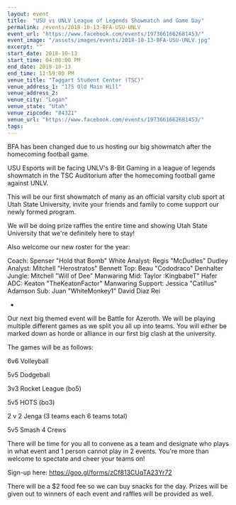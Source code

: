 ```yaml
---
layout: event
title:  "USU vs UNLV League of Legends Showmatch and Game Day"
permalink: /events/2018-10-13-BFA-USU-UNLV
event_url: "https://www.facebook.com/events/1973661662681453/"
event_image: "/assets/images/events/2018-10-13-BFA-USU-UNLV.jpg"
excerpt: ""
start_date: 2018-10-13
start_time: 04:00:00 PM
end_date: 2018-10-13
end_time: 11:59:00 PM
venue_title: "Taggart Student Center (TSC)"
venue_address_1: "175 Old Main Hill"
venue_address_2:
venue_city: "Logan"
venue_state: "Utah"
venue_zipcode: "84321"
venue_url: "https://www.facebook.com/events/1973661662681453/"
tags: 
---
```


BFA has been changed due to us hosting our big showmatch after the homecoming football game. 

USU Esports will be facing UNLV's 8-Bit Gaming in a league of legends showmatch in the TSC Auditorium after the homecoming football game against UNLV.

This will be our first showmatch of many as an official varsity club sport at Utah State University, invite your friends and family to come support our newly formed program.

We will be doing prize raffles the entire time and showing Utah State University that we're definitely here to stay!

Also welcome our new roster for the year:

Coach: Spenser "Hold that Bomb" White
Analyst: Regis "McDudles" Dudley
Analyst: Mitchell "Herostratos" Bennett
Top: Beau "Cododraco" Denhalter
Jungle: Mitchell "Will of Dee" Manwaring
Mid: Taylor :KingbabeT" Hafer
ADC: Keaton "TheKeatonFactor" Manwaring
Support: Jessica "Catillus" Adamson
Sub: Juan "WhiteMonkey1" David Diaz Rei

-

Our next big themed event will be Battle for Azeroth. We will be playing multiple different games as we split you all up into teams. You will either be marked down as horde or alliance in our first big clash at the university. 

The games will be as follows:

6v6 Volleyball

5v5 Dodgeball

3v3 Rocket League (bo5)

5v5 HOTS (bo3)

2 v 2 Jenga (3 teams each 6 teams total)

5v5 Smash 4 Crews

There will be time for you all to convene as a team and designate who plays in what event and 1 person cannot play in 2 events. You're more than welcome to spectate and cheer your teams on!

Sign-up here: https://goo.gl/forms/zCf813CUqTA23Yr72 

There will be a $2 food fee so we can buy snacks for the day. Prizes will be given out to winners of each event and raffles will be provided as well.